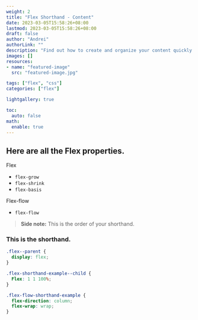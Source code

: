 ```yaml
---
weight: 2
title: "Flex Shorthand - Content"
date: 2023-03-05T15:58:26+08:00
lastmod: 2023-03-05T15:58:26+08:00
draft: false
author: "Andrei"
authorLink: ""
description: "Find out how to create and organize your content quickly and intuitively in LoveIt theme."
images: []
resources:
- name: "featured-image"
  src: "featured-image.jpg"

tags: ["flex", "css"]
categories: ["flex"]

lightgallery: true

toc:
  auto: false
math:
  enable: true
---
```



## Here are all the Flex properties.

Flex
- ```flex-grow```
- ```flex-shrink```
- ```flex-basis```

Flex-flow
- ```flex-flow```

> **Side note:** This is the order of your shorthand.

### This is the shorthand.

```css
.flex--parent {
  display: flex;
}

.flex-shorthand-example--child {
  Flex: 1 1 100%;
}
```

```css
.flex-flow-shorthand-example {
  flex-direction: column;
  flex-wrap: wrap;
}
